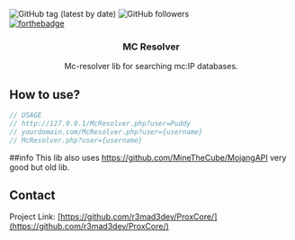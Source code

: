 ![GitHub tag (latest by date)](https://img.shields.io/github/v/tag/r3mad3dev/mc-resolver)
![GitHub followers](https://img.shields.io/github/followers/r3mad3dev?style=social)
<br />
[![forthebadge](https://forthebadge.com/images/badges/made-with-php.svg)](https://github.com/r3mad3dev)
  <h3 align="center">MC Resolver</h3>

  <p align="center">
    Mc-resolver lib for searching mc:IP databases.
    <br />
</p>

## How to use?
```php
// USAGE
// http://127.0.0.1/McResolver.php?user=Puddy
// yourdomain.com/McResolver.php?user={username}
// McResolver.php?user={username}
```

##info
This lib also uses
https://github.com/MineTheCube/MojangAPI
very good but old lib.

## Contact
 

Project Link: [https://github.com/r3mad3dev/ProxCore/](https://github.com/r3mad3dev/ProxCore/)
